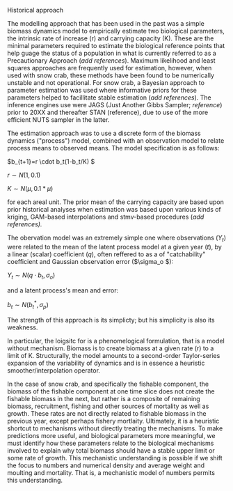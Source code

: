 Historical approach

The modelling approach that has been used in the past was a simple biomass dynamics model to empirically estimate two biological parameters, the intrinsic rate of increase (r) and carrying capacity (K). These are the minimal parameters required to estimate the biological reference points that help guage the status of a population in what is currently referred to  as a Precautionary Approach (*add* *references*). Maximum likelihood and least squares approaches are frequently used for estimation, however, when used with snow crab, these methods have been found to be numerically unstable and not operational. For snow crab, a Bayesian approach to parameter estimation was used where informative priors for these parameters helped to facillitate stable estimation (*add* *references*). The inference engines use were JAGS (Just Another Gibbs Sampler; *reference*) prior to 20XX and thereafter STAN (reference), due to use of the more efficient NUTS sampler in the latter.

The estimation approach was to use a discrete form of the biomass dynamics ("process") model, combined with an observation model to relate process means to observed means. The model specification is as follows:

$b_{t+1}=r \cdot b_t(1-b_t/K) $

$r \sim N(1, 0.1)$

$K \sim N(\mu, 0.1 * \mu)$

for each areal unit. The prior mean of the carrying capacity are based upon prior historical analyses when estimation was based upon various kinds of kriging, GAM-based interpolations and stmv-based procedures (*add references).*

The obervation model was an extremely simple one where observations ($Y_t$) were  related to the mean of the latent process model at a given year ($t$), by a linear (scalar) coefficient  $(q)$, often reffered to as a of "catchability" coefficient and Gaussian observation error ($\sigma_o $):

$Y_t \sim N(q \cdot b_t , \sigma_o)$

and a latent process's mean and error:

$b_t \sim N(b_t^*, \sigma_p)$

The strength of this approach is its simplicty; but his simplicity is also its weakness.


In particular, the loigsitc for is a phenomelogical formulation, that is a model without mechanism. Biomass is to create biomass at a given rate (r) to a limit of K. Structurally, the model amounts to a second-order Taylor-series expansion of the variability of dynamics and is in essence a heuristic smoother/interpolation operator. 

In the case of snow crab, and specifically the fishable component, the biomass of the fishable component at one time slice does not create the fishable biomass in the next, but rather is a composite of remaining biomass, recruitment, fishing and other sources of mortality as well as growth.  These rates are not directly related to fishable biomass in the previous year, except perhaps fishery mortlaity. Ultimately, it is a heuristic shortcut to mechanisms without directly treating the mechanisms.  To make predictions more useful,   and biological parameters more meaningful, we must identify how these parameters relate to the biological mechanisms involved to explain why total biomass should have a stable upper limit or some rate of growth. This mechanistic understanding is possible if we shift the focus to numbers and numerical density and average weight and moulting and mortality. That is, a mechanistic model of numbers permits this understanding.
